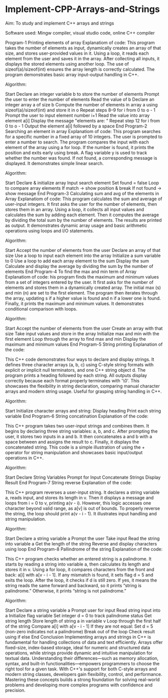 # Implement-CPP-Arrays-and-Strings
Aim:
To study and implement C++ arrays and strings

Software used:
Mingw compiler, visual studio code, online C++ compiler

Program-1 Printing elements of array
Explanatiom of code: This program takes the number of elements as input, dynamically creates an array of that size, and stores user-provided values in it. Using a loop, it reads each element from the user and saves it in the array. After collecting all inputs, it displays the stored elements using another loop. The use of sizeof(a)/sizeof(int) ensures the array length is correctly calculated. The program demonstrates basic array input-output handling in C++.

Algorithm:

Start
Declare an integer variable b to store the number of elements
Prompt the user to enter the number of elements
Read the value of b
Declare an integer array a of size b
Compute the number of elements in array a using sizeof(a)/sizeof(int) and store it in o
Repeat steps 8–9 for i from 0 to o - 1
Prompt the user to input element number i+1
Read the value into array element a[i]
Display the message "elements are: "
Repeat step 12 for i from 0 to o - 1
Output the element a[i] followed by a space
End
Program-2 Searching an element in array
Explanatiom of code: This program searches for a specific number in a fixed array of 10 integers. The user is prompted to enter a number to search. The program compares the input with each element of the array using a for loop. If the number is found, it prints the position and exits early using break. A flag variable y is used to track whether the number was found. If not found, a corresponding message is displayed. It demonstrates simple linear search.

Algorithm:

Start
Declare & initialize array
Input search element
Set found = false
Loop to compare array elements
If match → show position & break
If not found → show message
End
Program-3 Calculating sum and avg of the elements in Array
Explanatiom of code: This program calculates the sum and average of user-input integers. It first asks the user for the number of elements, then stores them in an array. Using a loop, it collects all input values and calculates the sum by adding each element. Then it computes the average by dividing the total sum by the number of elements. The results are printed as output. It demonstrates dynamic array usage and basic arithmetic operations using loops and I/O statements.

Algorithm:

Start
Accept the number of elements from the user
Declare an array of that size
Use a loop to input each element into the array
Initialize a sum variable to 0
Use a loop to add each array element to the sum
Display the sum
Calculate and display the average by dividing the sum by the number of elements
End
Program-4 To find the max and min term of Array
Explanatiom of code: his program finds the maximum and minimum values from a set of integers entered by the user. It first asks for the number of elements and stores them in a dynamically created array. The initial max (s) and min (n) are set to the first element. The program then iterates through the array, updating s if a higher value is found and n if a lower one is found. Finally, it prints the maximum and minimum values. It demonstrates conditional comparison with loops.

Algorithm:

Start
Accept the number of elements from the user
Create an array with that size
Take input values and store in the array
Initialize max and min with the first element
Loop through the array to find max and min
Display the maximum and minimum values
End
Program-5 String printing
Explanation of the code:

This C++ code demonstrates four ways to declare and display strings. It defines three character arrays (a, b, c) using C-style string formats with explicit or implicit null terminators, and one C++ string object d. The program prints a heading followed by each string. All outputs display correctly because each format properly terminates with '\0'. This showcases the flexibility in string declaration, comparing manual character arrays and modern string usage. Useful for grasping string handling in C++.

Algorithm:

Start
Initialize character arrays and string:
Display heading
Print each string variable
End
Program-6 String concatination
Explanation of the code:

This C++ program takes two user-input strings and combines them. It begins by declaring three string variables: a, b, and c. After prompting the user, it stores two inputs in a and b. It then concatenates a and b with a space between and assigns the result to c. Finally, it displays the concatenated string. This code is a simple illustration of using the + operator for string manipulation and showcases basic input/output operations in C++.

Algorithm:

Start
Declare String Variables
Prompt for Input
Concatenate Strings
Display Result
End
Program-7 String reverse
Explanation of the code:

This C++ program reverses a user-input string. It declares a string variable a, reads input, and stores its length in v. Then it displays a message and loops from i = 0 to v, printing a(v - i). However, this logic accesses one character beyond valid range, as a[v] is out of bounds. To properly reverse the string, the loop should print a(v - i - 1). It illustrates input handling and string manipulation.

Algorithm:

Start
Declare a string variable a
Prompt the user
Take input
Read the string into variable a
Get the length of the string
Reverse and display characters using loop
End
Program-8 Pallindrome of the string
Explanation of the code:

This C++ program checks whether an entered string is a palindrome. It starts by reading a string into variable a, then calculates its length and stores it in v. Using a for loop, it compares characters from the front and back: a[i] with a[v - i - 1]. If any mismatch is found, it sets flag d = 5 and exits the loop. After the loop, it checks if d is still zero. If yes, it means the string reads the same forward and backward, so it prints “string is palindrome.” Otherwise, it prints “string is not palindrome.”

Algorithm:

Start
Declare a string variable a
Prompt user for input
Read string input into a
Initialize flag variable
Set integer d = 0 to track palindrome status
Get string length
Store length of string a in variable v
Loop through the first half of the string
Compare a[i] with a[v - i - 1]
If they are not equal:
Set d = 5 (non-zero indicates not a palindrome)
Break out of the loop
Check result using if else
End
Conclusion
Implementing arrays and strings in C++ is fundamental for handling collections of data and text efficiently. Arrays offer fixed-size, index-based storage, ideal for numeric and structured data operations, while strings provide dynamic and intuitive manipulation for textual data. Understanding their differences—such as memory allocation, syntax, and built-in functionalities—empowers programmers to choose the right tool for a given task. With C++'s support for both C-style arrays and modern string classes, developers gain flexibility, control, and performance. Mastering these concepts builds a strong foundation for solving real-world problems and developing more complex programs with confidence and precision.
